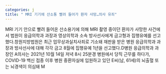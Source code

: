 ```yaml
---
categories: j
title: " MRI 기기에 산소통 빨려 들어가 환자 사망…의사 유죄"
---
```

MRI 기기 안으로 빨려 들어온 산소용기에 의해 MRI 촬영 중이던 환자가 사망한 사건에서 법원이 응급의학과 과장과 영상의학과 소속 방사선사에게 금고형과 집행유예를 선고했다.창원지방법원은 최근 업무상과실치사죄로 기소돼 재판을 받은 병원 응급의학과 과장과 방사선사에 대해 각각 금고 8월에 집행유예 1년을 선고했다.D병원 응급의학과 과장인 A의사는 2021년 10월 14일 저녁 8시 25분경 병원에서 당직 근무를 하다가, COVID-19 백신 접종 이후 병원 중환자실에 입원하고 있던 E씨(남, 61세)의 뇌출혈 또는 뇌경색이 의심돼 M
